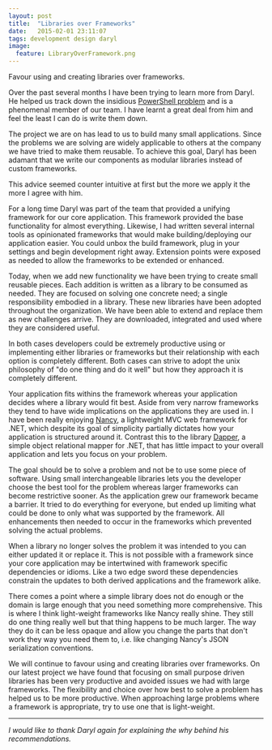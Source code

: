 ```yaml
---
layout: post
title:  "Libraries over Frameworks"
date:   2015-02-01 23:11:07
tags: development design daryl
image:
  feature: LibraryOverFramework.png
---
```


Favour using and creating libraries over frameworks.

Over the past several months I have been trying to learn more from Daryl. He
helped us track down the insidious [PowerShell problem][ps] and is a phenomenal
member of our team. I have learnt a great deal from him and feel the least I
can do is write them down.

The project we are on has lead to us to build many small applications. Since
the problems we are solving are widely applicable to others at the company we
have tried to make them reusable. To achieve this goal, Daryl has been
adamant that we write our components as modular libraries instead of custom
frameworks.

This advice seemed counter intuitive at first but the more we apply it
the more I agree with him.

For a long time Daryl was part of the team that provided a unifying framework
for our core application. This framework provided the base functionality for
almost everything. Likewise, I had written several internal tools as opinionated
frameworks that would make building/deploying our application easier. You could
unbox the build framework, plug in your settings and begin development right
away. Extension points were exposed as needed to allow the frameworks to be
extended or enhanced.

Today, when we add new functionality we have been trying to create small
reusable pieces. Each addition is written as a library to be consumed as
needed. They are focused on solving one concrete need; a single responsibility
embodied in a library. These new libraries have been adopted throughout the
organization. We have been able to extend and replace them as new challenges
arrive. They are downloaded, integrated and used where they are considered
useful.

In both cases developers could be extremely productive using or implementing
either libraries or frameworks but their relationship with each option is
completely different. Both cases can strive to
adopt the unix philosophy of "do one thing and do it well" but how they
approach it is completely different.

Your application fits withins the framework whereas your application decides
where a library would fit best. Aside from very narrow frameworks they tend to
have wide implications on the applications they are used in. I have been really
enjoying [Nancy][nancy], a lightweight MVC web framework for .NET, which
despite its goal of simplicity partially dictates how your application is
structured around it. Contrast this to the library [Dapper][dapper], a simple
object relational mapper for .NET, that has little impact to your overall
application and lets you focus on your problem.

The goal should be to solve a problem and not be to use some piece of software.
Using small interchangeable libraries lets you the developer choose the best
tool for the problem whereas larger frameworks can become restrictive sooner. As the
application grew our framework became a barrier. It tried to do everything for
everyone, but ended up limiting what could be done to only what was supported
by the framework. All enhancements then needed to occur in the frameworks which
prevented solving the actual problems.

When a library no longer solves the problem it was intended to you can either
updated it or replace it. This is not possible with a framework since your core
application may be intertwined with framework specific dependencies or idioms.
Like a two edge sword these dependencies constrain the updates to both
derived applications and the framework alike.

There comes a point where a simple library does not do enough or the domain
is large enough that you need something more comprehensive. This is where I
think light-weight frameworks like Nancy really shine. They still do one thing
really well but that thing happens to be much larger. The way they do it can be
less opaque and allow you change the parts that don't work they way you need
them to, i.e. like changing Nancy's JSON serialization conventions.

We will continue to favour using and creating libraries over frameworks. On our
latest project we have found that focusing on small purpose driven libraries
has been very productive and avoided issues we had with large frameworks. The
flexibility and choice over how best to solve a problem has helped us to be
more productive. When approaching large problems where a framework is
appropriate, try to use one that is light-weight.

<hr />

*I would like to thank Daryl again for explaining the why behind his
recommendations.*

[ps]: TODO
[nancy]: http://nancyfx.org/
[dapper]: https://github.com/StackExchange/dapper-dot-net
